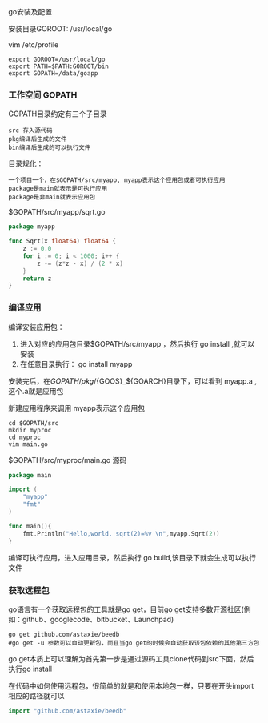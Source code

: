 go安装及配置

安装目录GOROOT: /usr/local/go

vim /etc/profile
```shell
export GOROOT=/usr/local/go
export PATH=$PATH:GOROOT/bin
export GOPATH=/data/goapp
```

### 工作空间 GOPATH ###
GOPATH目录约定有三个子目录

    src 存入源代码
    pkg编译后生成的文件
    bin编译后生成的可以执行文件

目录规化：

    一个项目一个，在$GOPATH/src/myapp, myapp表示这个应用包或者可执行应用
    package是main就表示是可执行应用
    package是非main就表示应用包

$GOPATH/src/myapp/sqrt.go
```go
package myapp

func Sqrt(x float64) float64 {
    z := 0.0
    for i := 0; i < 1000; i++ {
        z -= (z*z - x) / (2 * x)
    }
    return z
}
```

###  编译应用  ###
编译安装应用包：
1) 进入对应的应用包目录$GOPATH/src/myapp ，然后执行 go install ,就可以安装
2) 在任意目录执行： go install myapp

安装完后，在$GOPATH/pkg/${GOOS}_${GOARCH}目录下，可以看到 myapp.a , 这个.a就是应用包

新建应用程序来调用 myapp表示这个应用包
```shell
cd $GOPATH/src
mkdir myproc
cd myproc
vim main.go
```
$GOPATH/src/myproc/main.go 源码
```go
package main

import (
    "myapp"
    "fmt"
)

func main(){
    fmt.Println("Hello,world. sqrt(2)=%v \n",myapp.Sqrt(2))
}
```

编译可执行应用，进入应用目录，然后执行 go build,该目录下就会生成可以执行文件

### 获取远程包 ###
go语言有一个获取远程包的工具就是go get，目前go get支持多数开源社区(例如：github、googlecode、bitbucket、Launchpad)
```shell
go get github.com/astaxie/beedb
#go get -u 参数可以自动更新包，而且当go get的时候会自动获取该包依赖的其他第三方包
```
go get本质上可以理解为首先第一步是通过源码工具clone代码到src下面，然后执行go install


在代码中如何使用远程包，很简单的就是和使用本地包一样，只要在开头import相应的路径就可以
```go
import "github.com/astaxie/beedb"
```
